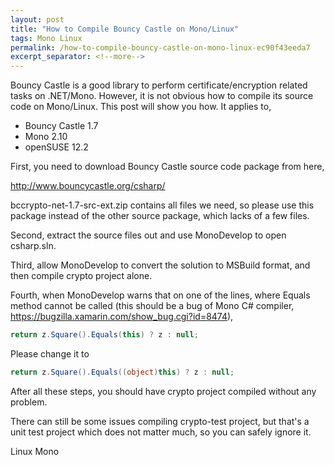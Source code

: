 ```yaml
---
layout: post
title: "How to Compile Bouncy Castle on Mono/Linux"
tags: Mono Linux
permalink: /how-to-compile-bouncy-castle-on-mono-linux-ec90f43eeda7
excerpt_separator: <!--more-->
---
```

Bouncy Castle is a good library to perform certificate/encryption related tasks on .NET/Mono. However, it is not obvious how to compile its source code on Mono/Linux. This post will show you how. It applies to,

* Bouncy Castle 1.7
* Mono 2.10
* openSUSE 12.2
<!--more-->

First, you need to download Bouncy Castle source code package from here,

http://www.bouncycastle.org/csharp/

bccrypto-net-1.7-src-ext.zip contains all files we need, so please use this package instead of the other source package, which lacks of a few files.

Second, extract the source files out and use MonoDevelop to open csharp.sln.

Third, allow MonoDevelop to convert the solution to MSBuild format, and then compile crypto project alone.

Fourth, when MonoDevelop warns that on one of the lines, where Equals method cannot be called (this should be a bug of Mono C# compiler, https://bugzilla.xamarin.com/show_bug.cgi?id=8474),

``` csharp
return z.Square().Equals(this) ? z : null;
```

Please change it to

``` csharp
return z.Square().Equals((object)this) ? z : null;
```

After all these steps, you should have crypto project compiled without any problem.

There can still be some issues compiling crypto-test project, but that's a unit test project which does not matter much, so you can safely ignore it.

Linux
Mono
